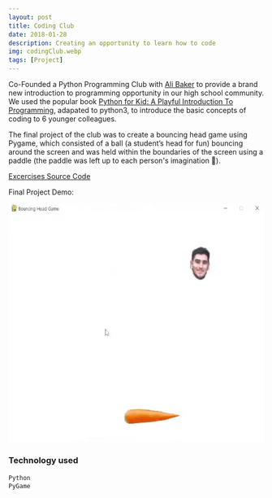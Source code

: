 ```yaml
---
layout: post
title: Coding Club
date: 2018-01-28
description: Creating an opportunity to learn how to code
img: codingClub.webp
tags: [Project]
---
```


Co-Founded a Python Programming Club with [Ali Baker] to provide a brand new introduction to programming opportunity in our high school community. We used the popular book [Python for Kid: A Playful Introduction To Programming], adapated to python3, to introduce the basic concepts of coding to 6 younger colleagues.

The final project of the club was to create a bouncing head game using Pygame, which consisted of a ball (a student’s head for fun) bouncing around the screen and was held within the boundaries of the screen using a paddle (the paddle was left up to each person's imagination 🥕).

[Excercises Source Code]

Final Project Demo:

<div class="gif-container">
  <img src="../assets/gif/bouncingHeadGame.webp" class="border" alt="Bouncing Head Game Demo" height="469px" width="598px"/>
</div>

### Technology used

```
Python
PyGame
```

[ali baker]: https://www.linkedin.com/in/ali-baker-a17914172/
[excercises source code]: https://github.com/mohamed-tayeh/ABS-Programming-Club
[python for kid: a playful introduction to programming]: https://www.amazon.ca/Python-Kids-Playful-Introduction-Programming-ebook/dp/B00ADX21Z6
